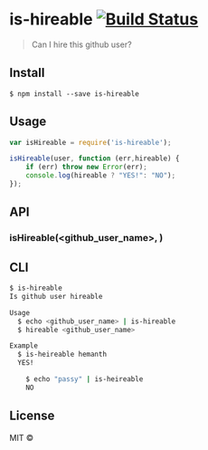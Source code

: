 # is-hireable [![Build Status](https://travis-ci.org/hemanth/is-hireable.svg?branch=master)](https://travis-ci.org/hemanth/is-hireable)

> Can I hire this github user?


## Install

```
$ npm install --save is-hireable
```


## Usage

```js
var isHireable = require('is-hireable');

isHireable(user, function (err,hireable) {
	if (err) throw new Error(err);
	console.log(hireable ? "YES!": "NO");
});
```


## API

### isHireable(<github_user_name>, <callback>)

## CLI

```sh
$ is-hireable
Is github user hireable

Usage
  $ echo <github_user_name> | is-hireable
  $ hireable <github_user_name>

Example
  $ is-heireable hemanth
  YES!

	$ echo "passy" | is-heireable
	NO
```

## License

MIT © [](http://h3manth.com)
